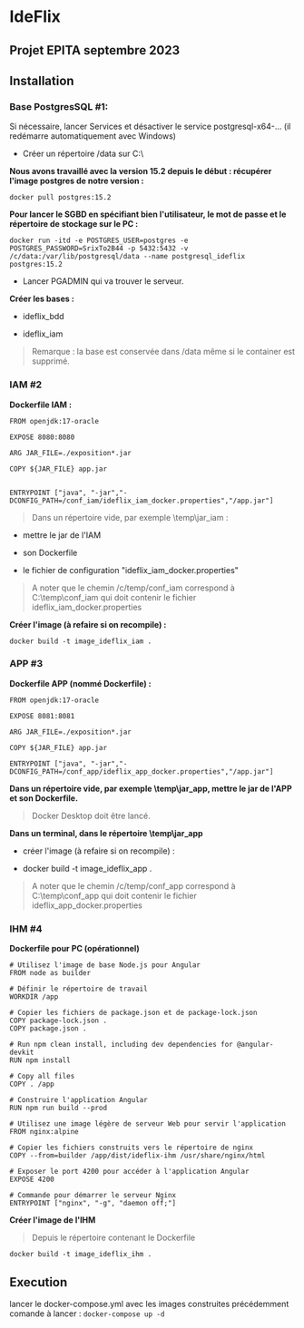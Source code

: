 # IdeFlix
Projet EPITA septembre 2023 
-----------------
## Installation

### Base PostgresSQL #1: 
Si nécessaire, lancer Services et désactiver le service postgresql-x64-… (il redémarre automatiquement avec Windows) 

- Créer un répertoire /data sur C:\ 

**Nous avons travaillé avec la version 15.2 depuis le début : récupérer l'image postgres de notre version :**

`docker pull postgres:15.2`


**Pour lancer le SGBD en spécifiant bien l'utilisateur, le mot de passe et le répertoire de stockage sur le PC :**  

`docker run -itd -e POSTGRES_USER=postgres -e POSTGRES_PASSWORD=SrixTo2B44 -p 5432:5432 -v /c/data:/var/lib/postgresql/data --name postgresql_ideflix postgres:15.2` 

- Lancer PGADMIN qui va trouver le serveur. 

**Créer les bases :**

- ideflix_bdd 

- ideflix_iam 

>Remarque : la base est conservée dans /data même si le container est supprimé. 

### IAM #2

**Dockerfile IAM :** 
```
FROM openjdk:17-oracle 

EXPOSE 8080:8080 

ARG JAR_FILE=./exposition*.jar 

COPY ${JAR_FILE} app.jar 

 
ENTRYPOINT ["java", "-jar","-DCONFIG_PATH=/conf_iam/ideflix_iam_docker.properties","/app.jar"] 
```

>Dans un répertoire vide, par exemple \temp\jar_iam : 

- mettre le jar de l'IAM 

- son Dockerfile 

- le fichier de configuration "ideflix_iam_docker.properties" 

>A noter que le chemin /c/temp/conf_iam correspond à C:\temp\conf_iam qui doit contenir le fichier ideflix_iam_docker.properties 

**Créer l'image (à refaire si on recompile) :** 

`docker build -t image_ideflix_iam .` 

### APP #3
**Dockerfile APP (nommé Dockerfile) :** 

```
FROM openjdk:17-oracle 

EXPOSE 8081:8081 

ARG JAR_FILE=./exposition*.jar 

COPY ${JAR_FILE} app.jar 

ENTRYPOINT ["java", "-jar","-DCONFIG_PATH=/conf_app/ideflix_app_docker.properties","/app.jar"]
```

**Dans un répertoire vide, par exemple \temp\jar_app, mettre le jar de l'APP et son Dockerfile.** 

>Docker Desktop doit être lancé. 

**Dans un terminal, dans le répertoire \temp\jar_app** 

- créer l'image (à refaire si on recompile) : 

- docker build -t image_ideflix_app . 

>A noter que le chemin /c/temp/conf_app correspond à C:\temp\conf_app qui doit contenir le fichier ideflix_app_docker.properties 

### IHM #4
**Dockerfile pour PC (opérationnel)**  
```
# Utilisez l'image de base Node.js pour Angular
FROM node as builder  

# Définir le répertoire de travail
WORKDIR /app

# Copier les fichiers de package.json et de package-lock.json
COPY package-lock.json . 
COPY package.json .

# Run npm clean install, including dev dependencies for @angular-devkit
RUN npm install

# Copy all files
COPY . /app

# Construire l'application Angular
RUN npm run build --prod

# Utilisez une image légère de serveur Web pour servir l'application
FROM nginx:alpine

# Copier les fichiers construits vers le répertoire de nginx
COPY --from=builder /app/dist/ideflix-ihm /usr/share/nginx/html 

# Exposer le port 4200 pour accéder à l'application Angular
EXPOSE 4200 

# Commande pour démarrer le serveur Nginx
ENTRYPOINT ["nginx", "-g", "daemon off;"] 
```

**Créer l'image de l'IHM**

>Depuis le répertoire contenant le Dockerfile

`docker build -t image_ideflix_ihm .` 

## Execution
lancer le docker-compose.yml avec les images construites précédemment
comande à lancer : 
`docker-compose up -d`
